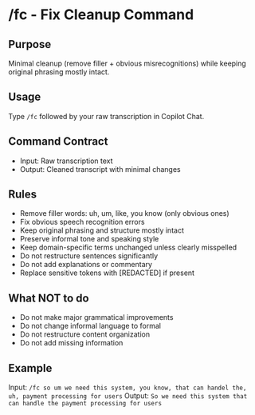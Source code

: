 # /fc - Fix Cleanup Command

## Purpose
Minimal cleanup (remove filler + obvious misrecognitions) while keeping original phrasing mostly intact.

## Usage
Type `/fc` followed by your raw transcription in Copilot Chat.

## Command Contract
- Input: Raw transcription text
- Output: Cleaned transcript with minimal changes

## Rules
- Remove filler words: uh, um, like, you know (only obvious ones)
- Fix obvious speech recognition errors
- Keep original phrasing and structure mostly intact
- Preserve informal tone and speaking style
- Keep domain-specific terms unchanged unless clearly misspelled
- Do not restructure sentences significantly
- Do not add explanations or commentary
- Replace sensitive tokens with [REDACTED] if present

## What NOT to do
- Do not make major grammatical improvements
- Do not change informal language to formal
- Do not restructure content organization
- Do not add missing information

## Example
Input: `/fc so um we need this system, you know, that can handel the, uh, payment processing for users`
Output: `So we need this system that can handle the payment processing for users`